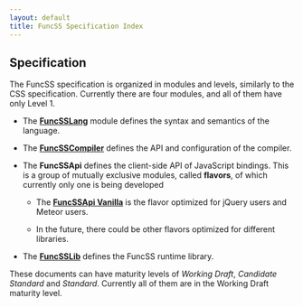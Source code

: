 ```yaml
---
layout: default
title: FuncSS Specification Index
---
```


## Specification

The FuncSS specification is organized in modules and levels, similarly to the CSS specification. Currently there are four modules, and all of them have only Level 1.

* The [**FuncSSLang**](FuncSSLang/1/WD/) module defines the syntax and semantics of the language.
* The [**FuncSSCompiler**](FuncSSCompiler/1/WD/) defines the API and configuration of the compiler.
* The **FuncSSApi** defines the client-side API of JavaScript bindings. This is a group of mutually exclusive modules, called **flavors**, of which currently only one is being developed

    - The [**FuncSSApi Vanilla**](FuncSSApi/1/Vanilla/WD/) is the flavor optimized for jQuery users and Meteor users.

    - In the future, there could be other flavors optimized for different libraries.

* The [**FuncSSLib**](FuncSSLib/1/WD/) defines the FuncSS runtime library.

These documents can have maturity levels of *Working Draft*, *Candidate Standard* and *Standard*. Currently all of them are in the Working Draft maturity level.
